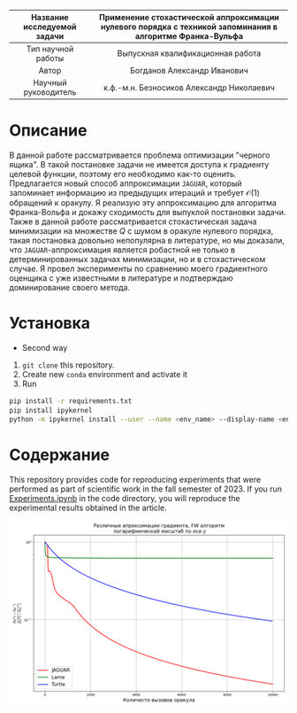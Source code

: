 | Название исследуемой задачи | Применение стохастической аппроксимации нулевого порядка с техникой запоминания в алгоритме Франка-Вульфа |
| :---: | :---: |
| Тип научной работы | Выпускная квалификационная работа |
| Автор | Богданов Александр Иванович |
| Научный руководитель | к.ф.-м.н. Безносиков Александр Николаевич |

# Описание

В данной работе рассматривается проблема оптимизации "черного ящика". В такой постановке задачи не имеется доступа к градиенту целевой функции, поэтому его необходимо как-то оценить. Предлагается новый способ аппроксимации $\texttt{JAGUAR}$, который запоминает информацию из предыдущих итераций и требует $\mathcal{O}(1)$ обращений к оракулу. Я реализую эту аппроксимацию для алгоритма Франка-Вольфа и докажу сходимость для выпуклой постановки задачи. Также в данной работе рассматривается стохастическая задача минимизации на множестве $Q$ с шумом в оракуле нулевого порядка, такая постановка довольно непопулярна в литературе, но мы доказали, что $\texttt{JAGUAR}$-аппроксимация является робастной не только в детерминированных задачах минимизации, но и в стохастическом случае. Я провел эксперименты по сравнению моего градиентного оценщика с уже известными в литературе и подтверждаю доминирование своего метода.

# Установка

- Second way
1. `git clone` this repository.
2. Create new `conda` environment and activate it
3. Run 
```bash
pip install -r requirements.txt
pip install ipykernel
python -m ipykernel install --user --name <env_name> --display-name <env_name>
```

# Содержание

This repository provides code for reproducing experiments that were performed as part of scientific work in the fall semester of 2023. If you run [Experiments.ipynb](https://github.com/intsystems/Bogdanov-BS-Thesis/blob/main/code/Experiments.ipynb) in the code directory, you will reproduce the experimental results obtained in the article. 

![JAGUAR](./code/figures/Non-stochastics.png)

